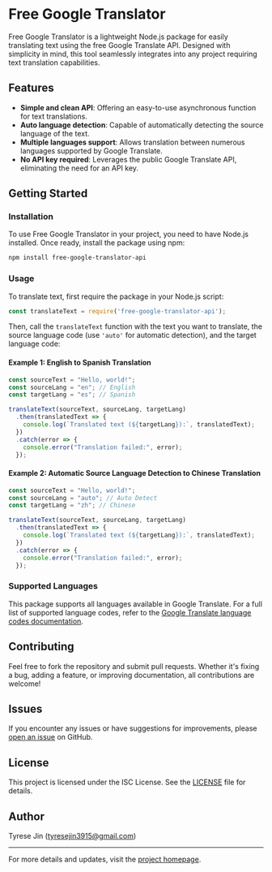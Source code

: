 # Free Google Translator

Free Google Translator is a lightweight Node.js package for easily translating text using the free Google Translate API. Designed with simplicity in mind, this tool seamlessly integrates into any project requiring text translation capabilities.

## Features

- **Simple and clean API**: Offering an easy-to-use asynchronous function for text translations.
- **Auto language detection**: Capable of automatically detecting the source language of the text.
- **Multiple languages support**: Allows translation between numerous languages supported by Google Translate.
- **No API key required**: Leverages the public Google Translate API, eliminating the need for an API key.

## Getting Started

### Installation

To use Free Google Translator in your project, you need to have Node.js installed. Once ready, install the package using npm:

```bash
npm install free-google-translator-api
```

### Usage

To translate text, first require the package in your Node.js script:

```javascript
const translateText = require('free-google-translator-api');
```

Then, call the `translateText` function with the text you want to translate, the source language code (use `'auto'` for automatic detection), and the target language code:

#### Example 1: English to Spanish Translation

```javascript
const sourceText = "Hello, world!";
const sourceLang = "en"; // English
const targetLang = "es"; // Spanish

translateText(sourceText, sourceLang, targetLang)
  .then(translatedText => {
    console.log(`Translated text (${targetLang}):`, translatedText);
  })
  .catch(error => {
    console.error("Translation failed:", error);
  });
```

#### Example 2: Automatic Source Language Detection to Chinese Translation

```javascript
const sourceText = "Hello, world!";
const sourceLang = "auto"; // Auto Detect
const targetLang = "zh"; // Chinese

translateText(sourceText, sourceLang, targetLang)
  .then(translatedText => {
    console.log(`Translated text (${targetLang}):`, translatedText);
  })
  .catch(error => {
    console.error("Translation failed:", error);
  });
```

### Supported Languages

This package supports all languages available in Google Translate. For a full list of supported language codes, refer to the [Google Translate language codes documentation](https://cloud.google.com/translate/docs/languages).

## Contributing

Feel free to fork the repository and submit pull requests. Whether it's fixing a bug, adding a feature, or improving documentation, all contributions are welcome!

## Issues

If you encounter any issues or have suggestions for improvements, please [open an issue](https://github.com/TyreseDev/free-google-translator-api/issues) on GitHub.

## License

This project is licensed under the ISC License. See the [LICENSE](https://github.com/TyreseDev/free-google-translator-api/blob/main/LICENSE) file for details.

## Author

Tyrese Jin (<tyresejin3915@gmail.com>)

---

For more details and updates, visit the [project homepage](https://github.com/TyreseDev/free-google-translator-api#readme).
